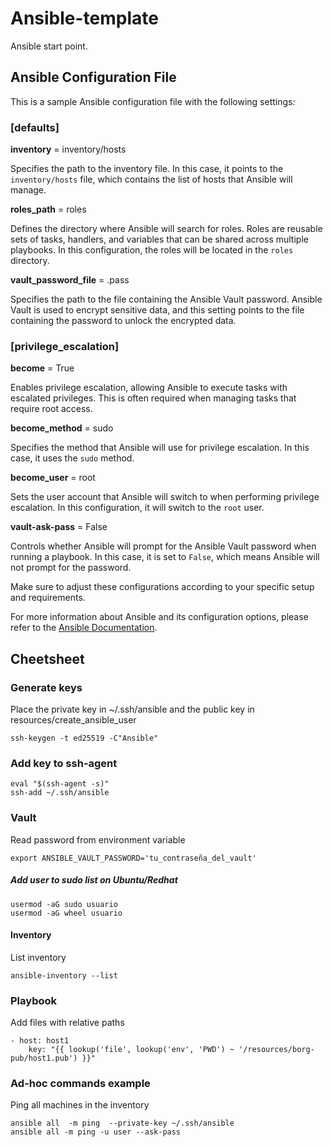 # Ansible-template
Ansible start point.
## Ansible Configuration File

This is a sample Ansible configuration file with the following settings:

### [defaults]

**inventory** = inventory/hosts

Specifies the path to the inventory file. In this case, it points to the `inventory/hosts` file, which contains the list of hosts that Ansible will manage.

**roles_path** = roles

Defines the directory where Ansible will search for roles. Roles are reusable sets of tasks, handlers, and variables that can be shared across multiple playbooks. In this configuration, the roles will be located in the `roles` directory.

**vault_password_file** = .pass

Specifies the path to the file containing the Ansible Vault password. Ansible Vault is used to encrypt sensitive data, and this setting points to the file containing the password to unlock the encrypted data.

### [privilege_escalation]

**become** = True

Enables privilege escalation, allowing Ansible to execute tasks with escalated privileges. This is often required when managing tasks that require root access.

**become_method** = sudo

Specifies the method that Ansible will use for privilege escalation. In this case, it uses the `sudo` method.

**become_user** = root

Sets the user account that Ansible will switch to when performing privilege escalation. In this configuration, it will switch to the `root` user.

**vault-ask-pass** = False

Controls whether Ansible will prompt for the Ansible Vault password when running a playbook. In this case, it is set to `False`, which means Ansible will not prompt for the password.

Make sure to adjust these configurations according to your specific setup and requirements.

For more information about Ansible and its configuration options, please refer to the [Ansible Documentation](https://docs.ansible.com/).

## Cheetsheet

### Generate keys
Place the private key in ~/.ssh/ansible and the public key in resources/create_ansible_user
```
ssh-keygen -t ed25519 -C"Ansible"
```
### Add key to ssh-agent
```
eval "$(ssh-agent -s)"
ssh-add ~/.ssh/ansible
```

### Vault
Read password from environment variable
```
export ANSIBLE_VAULT_PASSWORD='tu_contraseña_del_vault'
```


##### Add user to sudo list on Ubuntu/Redhat
```
usermod -aG sudo usuario
usermod -aG wheel usuario
```

#### Inventory
List inventory
```
ansible-inventory --list
```

### Playbook
Add files with relative paths
```
- host: host1
    key: "{{ lookup('file', lookup('env', 'PWD') ~ '/resources/borg-pub/host1.pub') }}"
 ```
 
### Ad-hoc commands example
Ping all machines in the inventory
```
ansible all  -m ping  --private-key ~/.ssh/ansible
ansible all -m ping -u user --ask-pass
```

